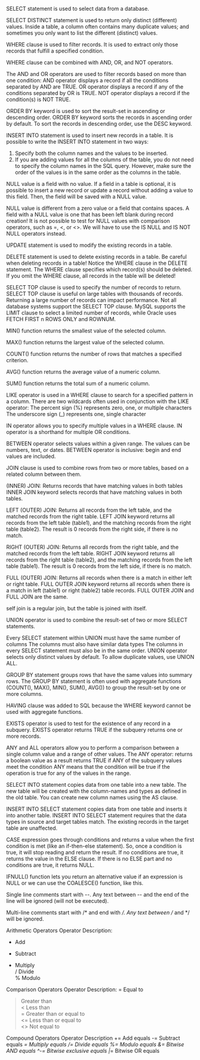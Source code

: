 SELECT statement is used to select data from a database.

SELECT DISTINCT statement is used to return only distinct (different) values.
Inside a table, a column often contains many duplicate values; and sometimes you only want to list the different (distinct) values.

WHERE clause is used to filter records.
It is used to extract only those records that fulfill a specified condition.

WHERE clause can be combined with AND, OR, and NOT operators.

The AND and OR operators are used to filter records based on more than one condition:
AND operator displays a record if all the conditions separated by AND are TRUE.
OR operator displays a record if any of the conditions separated by OR is TRUE.
NOT operator displays a record if the condition(s) is NOT TRUE.

ORDER BY keyword is used to sort the result-set in ascending or descending order.
ORDER BY keyword sorts the records in ascending order by default. To sort the records in descending order, use the DESC keyword.

INSERT INTO statement is used to insert new records in a table.
It is possible to write the INSERT INTO statement in two ways:
1. Specify both the column names and the values to be inserted.
2. If you are adding values for all the columns of the table, you do not need to specify the column names in the SQL query. However, make sure the order of the values is in the same order as the columns in the table.

NULL value is a field with no value.
If a field in a table is optional, it is possible to insert a new record or update a record without adding a value to this field. Then, the field will be saved with a NULL value.

NULL value is different from a zero value or a field that contains spaces. A field with a NULL value is one that has been left blank during record creation!
It is not possible to test for NULL values with comparison operators, such as =, <, or <>.
We will have to use the IS NULL and IS NOT NULL operators instead.

UPDATE statement is used to modify the existing records in a table.

DELETE statement is used to delete existing records in a table.
Be careful when deleting records in a table! Notice the WHERE clause in the DELETE statement. The WHERE clause specifies which record(s) should be deleted. If you omit the WHERE clause, all records in the table will be deleted!

SELECT TOP clause is used to specify the number of records to return.
SELECT TOP clause is useful on large tables with thousands of records. Returning a large number of records can impact performance.
Not all database systems support the SELECT TOP clause. MySQL supports the LIMIT clause to select a limited number of records, while Oracle uses FETCH FIRST n ROWS ONLY and ROWNUM.

MIN() function returns the smallest value of the selected column.

MAX() function returns the largest value of the selected column.

COUNT() function returns the number of rows that matches a specified criterion.

AVG() function returns the average value of a numeric column. 

SUM() function returns the total sum of a numeric column. 

LIKE operator is used in a WHERE clause to search for a specified pattern in a column.
There are two wildcards often used in conjunction with the LIKE operator:
 The percent sign (%) represents zero, one, or multiple characters
 The underscore sign (_) represents one, single character
 
IN operator allows you to specify multiple values in a WHERE clause.
IN operator is a shorthand for multiple OR conditions.

BETWEEN operator selects values within a given range. The values can be numbers, text, or dates.
BETWEEN operator is inclusive: begin and end values are included. 

JOIN clause is used to combine rows from two or more tables, based on a related column between them.

(INNER) JOIN: Returns records that have matching values in both tables
INNER JOIN keyword selects records that have matching values in both tables.

LEFT (OUTER) JOIN: Returns all records from the left table, and the matched records from the right table.
LEFT JOIN keyword returns all records from the left table (table1), and the matching records from the right table (table2). The result is 0 records from the right 
side, if there is no match.

RIGHT (OUTER) JOIN: Returns all records from the right table, and the matched records from the left table.
RIGHT JOIN keyword returns all records from the right table (table2), and the matching records from the left table (table1). The result is 0 records from the left 
side, if there is no match.

FULL (OUTER) JOIN: Returns all records when there is a match in either left or right table.
FULL OUTER JOIN keyword returns all records when there is a match in left (table1) or right (table2) table records.
FULL OUTER JOIN and FULL JOIN are the same.

self join is a regular join, but the table is joined with itself.

UNION operator is used to combine the result-set of two or more SELECT statements.

Every SELECT statement within UNION must have the same number of columns
The columns must also have similar data types
The columns in every SELECT statement must also be in the same order.
UNION operator selects only distinct values by default. To allow duplicate values, use UNION ALL.

GROUP BY statement groups rows that have the same values into summary rows.
The GROUP BY statement is often used with aggregate functions (COUNT(), MAX(), MIN(), SUM(), AVG()) to group the result-set by one or more columns.

HAVING clause was added to SQL because the WHERE keyword cannot be used with aggregate functions.

EXISTS operator is used to test for the existence of any record in a subquery.
EXISTS operator returns TRUE if the subquery returns one or more records.

ANY and ALL operators allow you to perform a comparison between a single column value and a range of other values.
The ANY operator:
returns a boolean value as a result
returns TRUE if ANY of the subquery values meet the condition
ANY means that the condition will be true if the operation is true for any of the values in the range.

SELECT INTO statement copies data from one table into a new table.
The new table will be created with the column-names and types as defined in the old table. You can create new column names using the AS clause.

INSERT INTO SELECT statement copies data from one table and inserts it into another table.
INSERT INTO SELECT statement requires that the data types in source and target tables match.
The existing records in the target table are unaffected.

CASE expression goes through conditions and returns a value when the first condition is met (like an if-then-else statement). So, once a condition is true, it will stop reading and return the result. If no conditions are true, it returns the value in the ELSE clause.
If there is no ELSE part and no conditions are true, it returns NULL.

IFNULL() function lets you return an alternative value if an expression is NULL or we can use the COALESCE() function, like this.

Single line comments start with --.
Any text between -- and the end of the line will be ignored (will not be executed).

Multi-line comments start with /* and end with */.
Any text between /* and */ will be ignored.

Arithmetic Operators
Operator	Description:
+	Add	
-	Subtract	
*	Multiply	
/	Divide	
%	Modulo

Comparison Operators
Operator	Description:
=	Equal to	
>	Greater than	
<	Less than	
>=	Greater than or equal to	
<=	Less than or equal to	
<>	Not equal to

Compound Operators
Operator	Description
+=	Add equals
-=	Subtract equals
*=	Multiply equals
/=	Divide equals
%=	Modulo equals
&=	Bitwise AND equals
^-=	Bitwise exclusive equals
|*=	Bitwise OR equals








